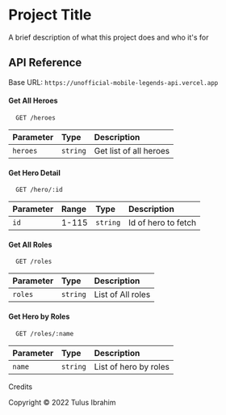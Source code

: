 
# Project Title

A brief description of what this project does and who it's for


## API Reference

Base URL: ```https://unofficial-mobile-legends-api.vercel.app```

#### Get All Heroes

```http
  GET /heroes
```

| Parameter | Type      | Description                       |
| :-------- | :-------- | :------------------------ |
| `heroes`  | `string`  | Get list of all heroes |

#### Get Hero Detail

```http
  GET /hero/:id
```

| Parameter | Range    | Type     | Description                       |
| :-------- | :------- | :--------| :------------------------ |
| `id`      | 1-115    | `string` | Id of hero to fetch |

#### Get All Roles

```http
  GET /roles
```

| Parameter | Type     | Description                       |
| :-------- | :--------| :------------------------ |
| `roles`   | `string` | List of All roles |

#### Get Hero by Roles

```http
  GET /roles/:name
```

| Parameter | Type     | Description                       |
| :-------- | :--------| :------------------------ |
| `name`    | `string` | List of hero by roles |

Credits

Copyright © 2022 Tulus Ibrahim